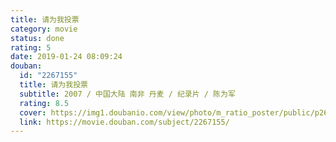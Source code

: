 ```yaml
---
title: 请为我投票
category: movie
status: done
rating: 5
date: 2019-01-24 08:09:24
douban:
  id: "2267155"
  title: 请为我投票
  subtitle: 2007 / 中国大陆 南非 丹麦 / 纪录片 / 陈为军
  rating: 8.5
  cover: https://img1.doubanio.com/view/photo/m_ratio_poster/public/p2601693538.jpg
  link: https://movie.douban.com/subject/2267155/
---
```


